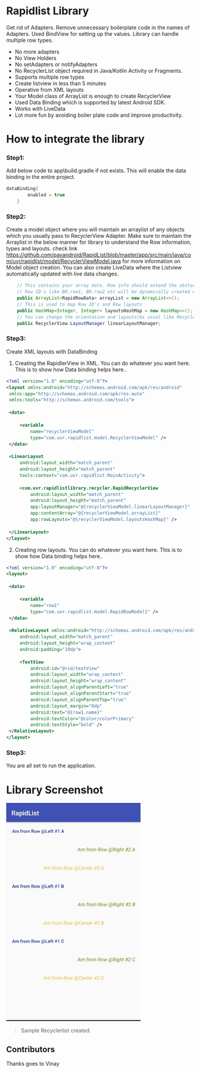 # Rapidlist Library

Get rid of Adapters. Remove unnecessary boilerplate code in the names of Adapters. Used BindView for setting up the values. Library can handle multiple row types.
 - No more adapters
 - No View Holders
 - No setAdapters or notifyAdapters
 - No RecyclerList object required in Java/Kotlin Activity or Fragments.
 - Supports multiple row types
 - Create listview in less than 5 minutes
 - Operative from XML layouts
 - Your Model class of ArrayList is enough to create RecyclerView
 - Used Data Binding which is supported by latest Android SDK.
 - Works with LiveData
 - Lot more fun by avoiding boiler plate code and improve productivity.

# How to integrate the library

### Step1:
Add below code to app\build.gradle if not exists. This will enable the data binding in the entire project.
```gradle
dataBinding{
        enabled = true
    }
```
### Step2:
Create a model object where you will maintain an arraylist of any objects which you usually pass to RecyclerView Adapter. Make sure to maintain the Arraylist in the below manner for library to understand the Row information, types and layouts. check link https://github.com/pavandroid/RapidList/blob/master/app/src/main/java/com/uvr/rapidlist/model/RecyclerViewModel.java for more information on Model object creation. You can also create LiveData where the Listview automatically updated with live data changes.
```Java
    // This contains your array data. Row info should extend the abstarct class RapidRowData. 
    // Row ID's like BR.row1, BR.row2 etc will be dynamically created while build time. Clean and build if not available.
    public ArrayList<RapidRowData> arrayList = new ArrayList<>();
    // This is used to map Row ID's and Row layouts
    public HashMap<Integer, Integer> layoutsHashMap = new HashMap<>();
    // You can change the orientation and layouts(As usual like Recyclerview)
    public RecyclerView.LayoutManager linearLayoutManager;
```

### Step3:
 Create XML layouts with DataBinding
   1. Creating the RapidlerView in XML. You can do whatever you want here. This is to show how Data binding helps here..
   ```XML
   <?xml version="1.0" encoding="utf-8"?>
<layout xmlns:android="http://schemas.android.com/apk/res/android"
    xmlns:app="http://schemas.android.com/apk/res-auto"
    xmlns:tools="http://schemas.android.com/tools">

    <data>

        <variable
            name="recyclerViewModel"
            type="com.uvr.rapidlist.model.RecyclerViewModel" />
    </data>

    <LinearLayout
        android:layout_width="match_parent"
        android:layout_height="match_parent"
        tools:context="com.uvr.rapidlist.MainActivity">

        <com.uvr.rapidlistlibrary.recycler.RapidRecyclerView
            android:layout_width="match_parent"
            android:layout_height="match_parent"
            app:layoutManager="@{recyclerViewModel.linearLayoutManager}"
            app:contentArray="@{recyclerViewModel.arrayList}"
            app:rowLayouts="@{recyclerViewModel.layoutsHashMap}" />

    </LinearLayout>
</layout>
   ```
   2. Creating row layouts. You can do whatever you want here. This is to show how Data binding helps here..
   
   ```xml
<?xml version="1.0" encoding="utf-8"?>
<layout>

    <data>

        <variable
            name="row1"
            type="com.uvr.rapidlist.model.RapidRowModel1" />
    </data>

    <RelativeLayout xmlns:android="http://schemas.android.com/apk/res/android"
        android:layout_width="match_parent"
        android:layout_height="wrap_content"
        android:padding="10dp">

        <TextView
            android:id="@+id/textView"
            android:layout_width="wrap_content"
            android:layout_height="wrap_content"
            android:layout_alignParentLeft="true"
            android:layout_alignParentStart="true"
            android:layout_alignParentTop="true"
            android:layout_margin="8dp"
            android:text="@{row1.name}"
            android:textColor="@color/colorPrimary"
            android:textStyle="bold" />
    </RelativeLayout>
</layout>
   ```
   
### Step3:
You are all set to run the application.
# Library Screenshot

![](https://raw.githubusercontent.com/pavandroid/RapidList/master/screenshots/Capture.JPG)

> Sample Recyclerlist created.

## Contributors

Thanks goes to Vinay 
